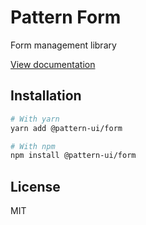 # Pattern Form

Form management library

[View documentation](https://pattern.icu/)

## Installation

```sh
# With yarn
yarn add @pattern-ui/form

# With npm
npm install @pattern-ui/form
```

## License

MIT
